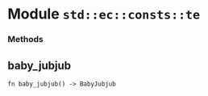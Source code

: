 # Module `std::ec::consts::te`

### Methods

## baby_jubjub

```noir
fn baby_jubjub() -> BabyJubjub
```

